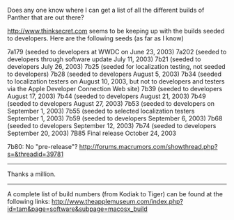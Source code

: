 Does any one know where I can get a list of all the different builds of Panther that are out there?

http://www.thinksecret.com seems to be keeping up with the builds seeded to developers.  Here are the following seeds (as far as I know)
    
7a179 (seeded to developers at WWDC on June 23, 2003)
7a202 (seeded to developers through software update July 11, 2003)
7b21 (seeded to developers July 26, 2003)
7b25 (seeded for localization testing, not seeded to developers)
7b28 (seeded to developers August 5, 2003)
7b34 (seeded to localization testers on August 10, 2003, but not to developers and testers via the Apple Developer Connection Web site)
7b39 (seeded to developers August 17, 2003)
7b44 (seeded to developers August 21, 2003)
7b49 (seeded to developers August 27, 2003)
7b53 (seeded to developers on September 1, 2003)
7b55 (seeded to selected localization testers September 1, 2003)
7b59 (seeded to developers September 6, 2003)
7b68 (seeded to developers September 12, 2003)
7b74 (seeded to developers September 20, 2003)
7B85 Final release October 24, 2003


7b80:  No "pre-release"? http://forums.macrumors.com/showthread.php?s=&threadid=39781

----

Thanks a million.

----

A complete list of build numbers (from Kodiak to Tiger) can be found at the following links: http://www.theapplemuseum.com/index.php?id=tam&page=software&subpage=macosx_build